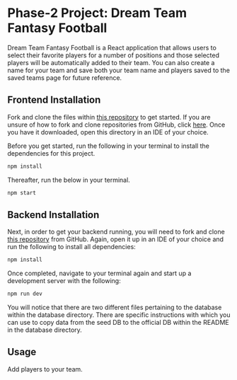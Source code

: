 # Phase-2 Project: Dream Team Fantasy Football

Dream Team Fantasy Football is a React application that allows users to select their favorite players for a number of positions and those selected players will be automatically added to their team. You can also create a name for your team and save both your team name and players saved to the saved teams page for future reference.

## Frontend Installation

Fork and clone the files within [this repository](https://github.com/JWehder/phase-2-project) to get started. If you are unsure of how to fork and clone repositories from GitHub, click [here](https://docs.github.com/en/desktop/contributing-and-collaborating-using-github-desktop/adding-and-cloning-repositories/cloning-and-forking-repositories-from-github-desktop). Once you have it downloaded, open this directory in an IDE of your choice. 

Before you get started, run the following in your terminal to install the dependencies for this project.

```sh
npm install 
```
Thereafter, run the below in your terminal.

```sh
npm start
```

## Backend Installation

Next, in order to get your backend running, you will need to fork and clone [this repository](https://github.com/JWehder/json-server-template) from GitHub. Again, open it up in an IDE of your choice and run the following to install all dependencies:

```sh
npm install
```

Once completed, navigate to your terminal again and start up a development server with the following:

```sh
npm run dev
```

You will notice that there are two different files pertaining to the database within the database directory. There are specific instructions with which you can use to copy data from the seed DB to the official DB within the README in the database directory.

## Usage

Add players to your team.




